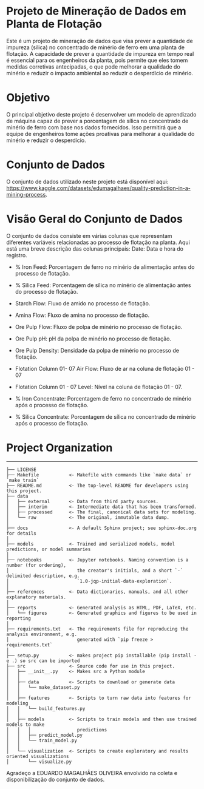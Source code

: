 # Projeto de Mineração de Dados em Planta de Flotação
Este é um projeto de mineração de dados que visa prever a quantidade de impureza (silica) no concentrado de minério de ferro em uma planta de flotação. A capacidade de prever a quantidade de impureza em tempo real é essencial para os engenheiros da planta, pois permite que eles tomem medidas corretivas antecipadas, o que pode melhorar a qualidade do minério e reduzir o impacto ambiental ao reduzir o desperdício de minério.

# Objetivo
O principal objetivo deste projeto é desenvolver um modelo de aprendizado de máquina capaz de prever a porcentagem de sílica no concentrado de minério de ferro com base nos dados fornecidos. Isso permitirá que a equipe de engenheiros tome ações proativas para melhorar a qualidade do minério e reduzir o desperdício.

# Conjunto de Dados

O conjunto de dados utilizado neste projeto está disponível aqui: https://www.kaggle.com/datasets/edumagalhaes/quality-prediction-in-a-mining-process.

# Visão Geral do Conjunto de Dados
O conjunto de dados consiste em várias colunas que representam diferentes variáveis relacionadas ao processo de flotação na planta. Aqui está uma breve descrição das colunas principais:
Date: Data e hora do registro.

- % Iron Feed: Porcentagem de ferro no minério de alimentação antes do processo de flotação.

- % Silica Feed: Porcentagem de sílica no minério de alimentação antes do processo de flotação.

- Starch Flow: Fluxo de amido no processo de flotação.

- Amina Flow: Fluxo de amina no processo de flotação.

- Ore Pulp Flow: Fluxo de polpa de minério no processo de flotação.

- Ore Pulp pH: pH da polpa de minério no processo de flotação.

- Ore Pulp Density: Densidade da polpa de minério no processo de flotação.

- Flotation Column 01- 07 Air Flow: Fluxo de ar na coluna de flotação 01 - 07

- Flotation Column 01 - 07 Level: Nível na coluna de flotação 01 - 07.

- % Iron Concentrate: Porcentagem de ferro no concentrado de minério após o processo de flotação.

- % Silica Concentrate: Porcentagem de sílica no concentrado de minério após o processo de flotação.
# Project Organization
------------

    ├── LICENSE
    ├── Makefile           <- Makefile with commands like `make data` or `make train`
    ├── README.md          <- The top-level README for developers using this project.
    ├── data
    │   ├── external       <- Data from third party sources.
    │   ├── interim        <- Intermediate data that has been transformed.
    │   ├── processed      <- The final, canonical data sets for modeling.
    │   └── raw            <- The original, immutable data dump.
    │
    ├── docs               <- A default Sphinx project; see sphinx-doc.org for details
    │
    ├── models             <- Trained and serialized models, model predictions, or model summaries
    │
    ├── notebooks          <- Jupyter notebooks. Naming convention is a number (for ordering),
    │                         the creator's initials, and a short `-` delimited description, e.g.
    │                         `1.0-jqp-initial-data-exploration`.
    │
    ├── references         <- Data dictionaries, manuals, and all other explanatory materials.
    │
    ├── reports            <- Generated analysis as HTML, PDF, LaTeX, etc.
    │   └── figures        <- Generated graphics and figures to be used in reporting
    │
    ├── requirements.txt   <- The requirements file for reproducing the analysis environment, e.g.
    │                         generated with `pip freeze > requirements.txt`
    │
    ├── setup.py           <- makes project pip installable (pip install -e .) so src can be imported
    ├── src                <- Source code for use in this project.
    │   ├── __init__.py    <- Makes src a Python module
    │   │
    │   ├── data           <- Scripts to download or generate data
    │   │   └── make_dataset.py
    │   │
    │   ├── features       <- Scripts to turn raw data into features for modeling
    │   │   └── build_features.py
    │   │
    │   ├── models         <- Scripts to train models and then use trained models to make
    │   │   │                 predictions
    │   │   ├── predict_model.py
    │   │   └── train_model.py
    │   │
    │   └── visualization  <- Scripts to create exploratory and results oriented visualizations
    │       └── visualize.py



Agradeço a EDUARDO MAGALHÃES OLIVEIRA  envolvido na coleta e disponibilização do conjunto de dados.
